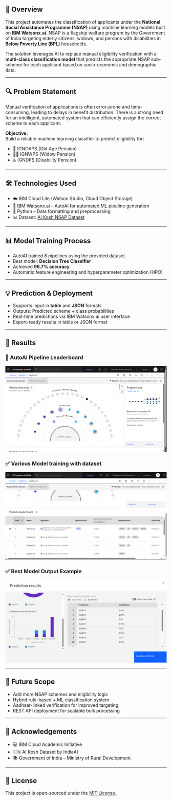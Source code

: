 ## 📘 Overview
This project automates the classification of applicants under the **National Social Assistance Programme (NSAP)** using machine learning models built on **IBM Watsonx.ai**. NSAP is a flagship welfare program by the Government of India targeting elderly citizens, widows, and persons with disabilities in **Below Poverty Line (BPL)** households.

The solution leverages AI to replace manual eligibility verification with a **multi-class classification model** that predicts the appropriate NSAP sub-scheme for each applicant based on socio-economic and demographic data.

---

## 🔍 Problem Statement
Manual verification of applications is often error-prone and time-consuming, leading to delays in benefit distribution. There is a strong need for an intelligent, automated system that can efficiently assign the correct scheme to each applicant.

**Objective:**  
Build a reliable machine learning classifier to predict eligibility for:
- 🧓 IGNOAPS (Old Age Pension)
- 👩‍🦳 IGNWPS (Widow Pension)
- ♿ IGNDPS (Disability Pension)

---

## 🛠️ Technologies Used
- ☁️ IBM Cloud Lite (Watson Studio, Cloud Object Storage)
- 🤖 IBM Watsonx.ai – AutoAI for automated ML pipeline generation
- 🐍 Python – Data formatting and preprocessing
- 📊 Dataset: [AI Kosh NSAP Dataset](https://aikosh.indiaai.gov.in/web/datasets/details/district_wise_pension_data_under_the_national_social_assistance_programme_nsap_1.html)

---

## 📊 Model Training Process
- AutoAI trained 8 pipelines using the provided dataset
- Best model: **Decision Tree Classifier**
- Achieved **96.7% accuracy**
- Automatic feature engineering and hyperparameter optimization (HPO)

---

## 💡 Prediction & Deployment
- Supports input in **table** and **JSON** formats
- Outputs: Predicted scheme + class probabilities
- Real-time predictions via IBM Watsonx.ai user interface
- Export-ready results in table or JSON format

---

## 📸 Results

### 🔷 AutoAI Pipeline Leaderboard
![AutoAI Leaderboard](images/training.png)


### ✅ Various Model training with dataset
![Model Output](images/training_models.png)

### ✅ Best Model Output Example
![Model Output](images/prediction_result.png)



---

## 🔭 Future Scope
- Add more NSAP schemes and eligibility logic
- Hybrid rule-based + ML classification system
- Aadhaar-linked verification for improved targeting
- REST API deployment for scalable bulk processing

---

## 🙏 Acknowledgements
- 💻 IBM Cloud Academic Initiative  
- 🇮🇳 AI Kosh Dataset by IndiaAI  
- 📚 Government of India – Ministry of Rural Development

---

## 📜 License
This project is open-sourced under the [MIT License](LICENSE).
